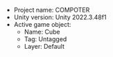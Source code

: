 <!-- UNITY CODE ASSIST INSTRUCTIONS START -->
- Project name: COMPOTER
- Unity version: Unity 2022.3.48f1
- Active game object:
  - Name: Cube
  - Tag: Untagged
  - Layer: Default
<!-- UNITY CODE ASSIST INSTRUCTIONS END -->